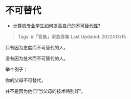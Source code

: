 # 不可替代

- [计算机专业学生如何提高自己的不可替代性?](https://www.zhihu.com/question/513961391/answer/2389492043)

>Tags: #「答集」家族答集 
>Last Updated: 2022/03/15

只有因为态度而不可替代的人，

没有因为技术而不可替代的人。

举个例子：

你的父母不可替代，

并不是因为他们“当父母的技术特别好”。